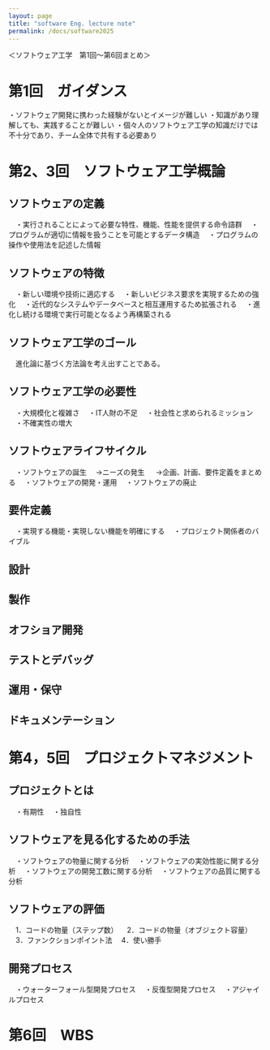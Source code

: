 ```yaml
---
layout: page
title: "software Eng. lecture note"
permalink: /docs/software2025
---
```

＜ソフトウェア工学　第1回～第6回まとめ＞

# 第1回　ガイダンス
・ソフトウェア開発に携わった経験がないとイメージが難しい
・知識があり理解しても、実践することが難しい
・個々人のソフトウェア工学の知識だけでは不十分であり、チーム全体で共有する必要あり

# 第2、3回　ソフトウェア工学概論
## ソフトウェアの定義
　・実行されることによって必要な特性、機能、性能を提供する命令語群
　・プログラムが適切に情報を扱うことを可能とするデータ構造
　・プログラムの操作や使用法を記述した情報

## ソフトウェアの特徴
　・新しい環境や技術に適応する
　・新しいビジネス要求を実現するための強化
　・近代的なシステムやデータベースと相互運用するため拡張される
　・進化し続ける環境で実行可能となるよう再構築される

## ソフトウェア工学のゴール
　進化論に基づく方法論を考え出すことである。

## ソフトウェア工学の必要性
　・大規模化と複雑さ
　・IT人財の不足
　・社会性と求められるミッション
　・不確実性の増大

## ソフトウェアライフサイクル
　・ソフトウェアの誕生
 　→ニーズの発生
　 →企画、計画、要件定義をまとめる
　・ソフトウェアの開発・運用
　・ソフトウェアの廃止

## 要件定義
　・実現する機能・実現しない機能を明確にする
　・プロジェクト関係者のバイブル

## 設計
## 製作
## オフショア開発
## テストとデバッグ
## 運用・保守
## ドキュメンテーション

# 第4，5回　プロジェクトマネジメント
## プロジェクトとは
　・有期性
　・独自性

## ソフトウェアを見る化するための手法
　・ソフトウェアの物量に関する分析
　・ソフトウェアの実効性能に関する分析
　・ソフトウェアの開発工数に関する分析
　・ソフトウェアの品質に関する分析

## ソフトウェアの評価
　1．コードの物量（ステップ数）
　2．コードの物量（オブジェクト容量）
　3．ファンクションポイント法
　4．使い勝手

## 開発プロセス
　・ウォーターフォール型開発プロセス
　・反復型開発プロセス
　・アジャイルプロセス

# 第6回　WBS
